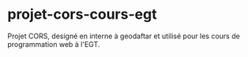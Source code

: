 # projet-cors-cours-egt
Projet CORS, designé en interne à geodaftar et utilisé pour les cours de programmation web à l'EGT.


